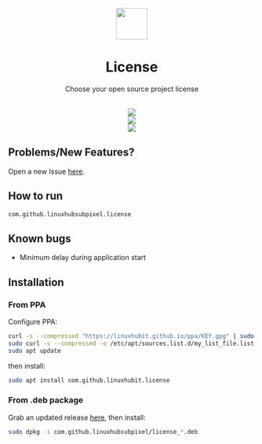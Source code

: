<div align="center">
  <img src="https://i.imgur.com/eQ4FLtV.png" width="64">
  <h1 align="center">License</h1>
  <p align="center">Choose your open source project license</p>
</div>

<br/>

<div align="center">
   <a href="https://github.com/linuxhubsubpixel/license/blob/master/LICENSE">
    <img src="https://img.shields.io/badge/License-GPL--3.0-blue.svg">
   </a>
</div>

<div align="center">
    <img  src="https://github.com/linuxhubsubpixel/license/raw/master/data/screenshot-1.png"> <br>
    <img  src="https://github.com/linuxhubsubpixel/license/raw/master/data/screenshot-2.png">
</div>

## Problems/New Features?
Open a new Issue [here](https://github.com/linuxhubsubpixel/license/issues).

## How to run
```bash
com.github.linuxhubsubpixel.license
```

## Known bugs
- Minimum delay during application start

## Installation

### From PPA
Configure PPA:
```bash
curl -s --compressed "https://linuxhubit.github.io/ppa/KEY.gpg" | sudo apt-key add -
sudo curl -s --compressed -o /etc/apt/sources.list.d/my_list_file.list "https://linuxhubit.github.io/ppa/my_list_file.list"
sudo apt update
```
then install:
```bash
sudo apt install com.github.linuxhubit.license
```

### From .deb package
Grab an updated release [here](https://github.com/linuxhubsubpixel/license/releases), then install:

```bash
sudo dpkg -i com.github.linuxhubsubpixel/license_*.deb
```



